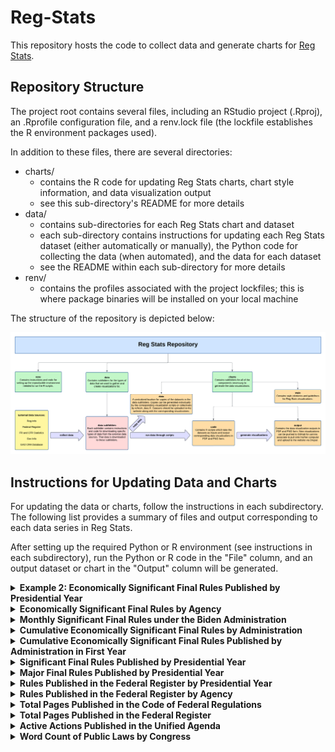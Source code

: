 # Reg-Stats

This repository hosts the code to collect data and generate charts for [Reg Stats](https://regulatorystudies.columbian.gwu.edu/reg-stats).

## Repository Structure

The project root contains several files, including an RStudio project (.Rproj), an .Rprofile configuration file, and a renv.lock file (the lockfile establishes the R environment packages used).

In addition to these files, there are several directories:

- charts/
  - contains the R code for updating Reg Stats charts, chart style information, and data visualization output
  - see this sub-directory's README for more details
- data/
  - contains sub-directories for each Reg Stats chart and dataset
  - each sub-directory contains instructions for updating each Reg Stats dataset (either automatically or manually), the Python code for collecting the data (when automated), and the data for each dataset
  - see the README within each sub-directory for more details
- renv/
  - contains the profiles associated with the project lockfiles; this is where package binaries will be installed on your local machine

The structure of the repository is depicted below:

![Map of Reg Stats Repository](charts/style/repo_map.png) 

## Instructions for Updating Data and Charts

For updating the data or charts, follow the instructions in each subdirectory. The following list provides a summary of
files and output corresponding to each data series in Reg Stats.

After setting up the required Python or R environment (see instructions in each subdirectory), run the Python or R code
in the "File" column, and an output dataset or chart in the "Output" column will be generated.

<details>
  <summary><strong>Example 2: Economically Significant Final Rules Published by Presidential Year</strong></summary>
  <br/>
  <table>
    <tr>
      <th>Update</th>
      <th>Task</th>
      <th>Location</th>
      <th>File</th>
      <th>Output</th>
    </tr>
    <tr>
      <td rowspan="2">Annual:<br/>1st week of Feb</td>
      <td>Data</td>
      <td><code>data/es_rules/</code></td>
      <td><code>update_es_rules.py</code></td>
      <td><code>econ_significant_rules_by_presidential_year.csv</code></td>
    </tr>
    <tr>
      <td>Chart</td>
      <td><code>charts/</code></td>
      <td><code>code/econ_significant_rules.Rmd</code></td>
      <td>
        <code>output/econ_significant_rules_published_by_presidential_year.pdf</code><br/>
        <code>output/econ_significant_rules_published_by_presidential_year.png</code>
      </td>
    </tr>
  </table>
</details>


<details>
  <summary><strong>Economically Significant Final Rules by Agency</strong></summary>
  <br/>
  <table>
    <tr>
      <th>Task</th>
      <th>Location</th>
      <th>File</th>
      <th>Output</th>
    </tr>
        <tr>
          <td>Data</td>
          <td>`data/es_rules/`</td>
          <td>`by_agency/update_agency_es_rules.py`</td>
          <td>`agency_econ_significant_rules_by_presidential_year.csv`</td>
        </tr>
        <tr>
          <td>Chart</td>
          <td>`charts/`</td>
          <td>`code/agency_econ_significant_rules_by_presidential_year.Rmd`</td>
          <td>`output/by_agency/[agency]_econ_significant_rules_by_presidential_year.pdf`<br/>`output/by_agency/[agency]_econ_significant_rules_by_presidential_year.png`</td>
        </tr>
      </table>
</details>


<details>
  <summary><strong>Monthly Significant Final Rules under the Biden Administration</strong></summary>
  <br/>
  <table>
    <tr>
      <th>Task</th>
      <th>Location</th>
      <th>File</th>
      <th>Output</th>
    </tr>
        <tr>
          <td>Data</td>
          <td>`data/monthly_es_rules/`</td>
          <td>`update_monthly_sig_rules_by_admin.py`</td>
          <td>`monthly_significant_rules_by_admin.csv`</td>
        </tr>
        <tr>
          <td>Chart</td>
          <td>`charts/`</td>
          <td>`code/monthly_sig_rules_by_admin.Rmd`</td>
          <td>`output/monthly_significant_rules_biden.pdf`<br/>`output/monthly_significant_rules_biden.png`</td>
        </tr>
      </table>
</details>


<details>
  <summary><strong>Cumulative Economically Significant Final Rules by Administration</strong></summary>
  <br/>
  <table>
    <tr>
      <th>Task</th>
      <th>Location</th>
      <th>File</th>
      <th>Output</th>
    </tr>
        <tr>
          <td>Data</td>
          <td>`data/cumulative_es_rules/`</td>
          <td>`update_cumulative_es_rules.py`</td>
          <td>`cumulative_econ_significant_rules_by_presidential_month.csv`</td>
        </tr>
        <tr>
          <td>Chart</td>
          <td>`charts/`</td>
          <td>`code/cumulative_econ_significant_rules_by_admin.Rmd`</td>
          <td>`output/cumulative_econ_significant_rules_by_presidential_month.pdf`<br/>`output/cumulative_econ_significant_rules_by_presidential_month.png`</td>
        </tr>
      </table>
</details>


<details>
  <summary><strong>Cumulative Economically Significant Final Rules Published by Administration in First Year</strong></summary>
  <br/>
  <table>
    <tr>
      <th>Task</th>
      <th>Location</th>
      <th>File</th>
      <th>Output</th>
    </tr>
        <tr>
          <td>Data</td>
          <td>`data/cumulative_es_rules/`</td>
          <td>`update_cumulative_es_rules.py`</td>
          <td>`cumulative_econ_significant_rules_by_presidential_month.csv`</td>
        </tr>
        <tr>
          <td>Chart</td>
          <td>`charts/`</td>
          <td>`code/cumulative_econ_significant_rules_first_year.Rmd`</td>
          <td>`output/cumulative_econ_significant_rules_by_first_year.pdf`<br/>`output/cumulative_econ_significant_rules_by_first_year.png`</td>
        </tr>
      </table>
</details>


<details>
  <summary><strong>Significant Final Rules Published by Presidential Year</strong></summary>
  <br/>
  <table>
    <tr>
      <th>Task</th>
      <th>Location</th>
      <th>File</th>
      <th>Output</th>
    </tr>
        <tr>
          <td>Data</td>
          <td>`data/sig_rules/`</td>
          <td>`update_sig_rules.py`</td>
          <td>`significant_rules_by_presidential_year.csv`</td>
        </tr>
        <tr>
          <td>Chart</td>
          <td>`charts/`</td>
          <td>`code/significant_rules.Rmd`</td>
          <td>`output/significant_rules_by_presidential_year.pdf`<br/>`output/significant_rules_by_presidential_year.png`</td>
        </tr>
      </table>
</details>


<details>
  <summary><strong>Major Final Rules Published by Presidential Year</strong></summary>
  <br/>
  <table>
    <tr>
      <th>Task</th>
      <th>Location</th>
      <th>File</th>
      <th>Output</th>
    </tr>
        <tr>
          <td>Data</td>
          <td>`data/major_rules/`</td>
          <td>`cradb/scraper.py`<br/>`cradb/process_data.py`</td>
          <td>`major_rules_by_presidential_year.csv`</td>
        </tr>
        <tr>
          <td>Chart</td>
          <td>`charts/`</td>
          <td>`code/major_rules.Rmd`</td>
          <td>`output/major_rules_by_presidential_year.pdf`<br/>`output/major_rules_by_presidential_year.png`</td>
        </tr>
      </table>
</details>


<details>
  <summary><strong>Rules Published in the Federal Register by Presidential Year</strong></summary>
  <br/>
  <table>
    <tr>
      <th>Task</th>
      <th>Location</th>
      <th>File</th>
      <th>Output</th>
    </tr>
        <tr>
          <td>Data</td>
          <td>`data/fr_rules/`</td>
          <td>`code/fr_rules_by_presidential_year.py`</td>
          <td>`federal_register_rules_by_presidential_year.csv`</td>
        </tr>
        <tr>
          <td>Chart</td>
          <td>`charts/`</td>
          <td>`code/federal_register_rules.Rmd`</td>
          <td>`output/federal_register_rules_by_presidential_year.pdf`<br/>`output/federal_register_rules_by_presidential_year.png`</td>
        </tr>
      </table>
</details>


<details>
  <summary><strong>Rules Published in the Federal Register by Agency</strong></summary>
  <br/>
  <table>
    <tr>
      <th>Task</th>
      <th>Location</th>
      <th>File</th>
      <th>Output</th>
    </tr>
        <tr>
          <td>Data</td>
          <td>`data/fr_rules/`</td>
          <td>`code/agency_fr_rules_by_presidential_year.py`</td>
          <td>`agency_federal_register_rules_by_presidential_year.csv`</td>
        </tr>
        <tr>
          <td>Chart</td>
          <td>`charts/`</td>
          <td>`code/agency_federal_register_rules.Rmd`</td>
          <td>`output/by_agency/[agency]_federal_register_rules_by_presidential_year.pdf`<br/>`output/by_agency/[agency]_federal_register_rules_by_presidential_year.png`</td>
        </tr>
      </table>
</details>


<details>
  <summary><strong>Total Pages Published in the Code of Federal Regulations</strong></summary>
  <br/>
  <table>
    <tr>
      <th>Task</th>
      <th>Location</th>
      <th>File</th>
      <th>Output</th>
    </tr>
        <tr>
          <td>Data</td>
          <td>`data/cfr_pages/`</td>
          <td>`update_cfr_pages.py`</td>
          <td>`cfr_pages_by_calendar_year.csv`</td>
        </tr>
        <tr>
          <td>Chart</td>
          <td>`charts/`</td>
          <td>`code/cfr_pages.Rmd`</td>
          <td>`output/cfr_pages_by_calendar_year.pdf`<br/>`output/cfr_pages_by_calendar_year.png`</td>
        </tr>
      </table>
</details>


<details>
  <summary><strong>Total Pages Published in the Federal Register</strong></summary>
  <br/>
  <table>
    <tr>
      <th>Task</th>
      <th>Location</th>
      <th>File</th>
      <th>Output</th>
    </tr>
        <tr>
          <td>Data</td>
          <td>`data/fr_pages/`</td>
          <td>`update_fr_pages.py`</td>
          <td>`federal_register_pages_by_calendar_year.csv`</td>
        </tr>
        <tr>
          <td>Chart</td>
          <td>`charts/`</td>
          <td>`code/federal_register_pages.Rmd`</td>
          <td>`output/federal_register_pages_by_calendar_year.pdf`<br/>`output/federal_register_pages_by_calendar_year.png`</td>
        </tr>
      </table>
</details>


<details>
  <summary><strong>Active Actions Published in the Unified Agenda</strong></summary>
  <br/>
  <table>
    <tr>
      <th>Task</th>
      <th>Location</th>
      <th>File</th>
      <th>Output</th>
    </tr>
        <tr>
          <td>Data</td>
          <td>`data/ua_actions/`</td>
          <td>`update_ua_actions.py`</td>
          <td>`active_actions_by_unified_agenda.csv`</td>
        </tr>
        <tr>
          <td>Chart</td>
          <td>`charts/`</td>
          <td>`code/unified_agenda_active_actions.Rmd`</td>
          <td>`output/active_actions_by_unified_agenda.pdf`<br/>`output/active_actions_by_unified_agenda.png`</td>
        </tr>
      </table>
</details>


<details>
  <summary><strong>Word Count of Public Laws by Congress</strong></summary>
  <br/>
  <table>
    <tr>
      <th>Task</th>
      <th>Location</th>
      <th>File</th>
      <th>Output</th>
    </tr>
        <tr>
          <td>Data</td>
          <td>`data/public_laws/`</td>
          <td>`collect_public_law_data.py`</td>
          <td>`public_law_word_count_by_congress.csv`</td>
        </tr>
        <tr>
          <td>Chart</td>
          <td>`charts/`</td>
          <td>`code/public_law_word_count_by_congress.Rmd`</td>
          <td>`output/public_law_word_count_by_congress.pdf`<br/>`output/public_law_word_count_by_congress.png`</td>
        </tr>
      </table>
</details>
